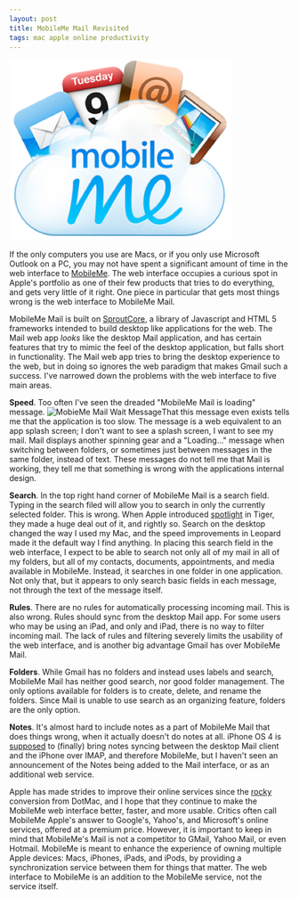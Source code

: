 ```yaml
---
layout: post
title: MobileMe Mail Revisited
tags: mac apple online productivity
---
```

<a href="/media/mobileme_logo.png"><img src="/media/mobileme_logo_thumb.png" /></a>

If the only computers you use are Macs, or if you only use Microsoft Outlook on a PC, you may not have spent a significant amount of time in the web interface to [MobileMe][2].  The web interface occupies a curious spot in Apple's portfolio as one of their few products that tries to do everything, and gets very little of it right.  One piece in particular that gets most things wrong is the web interface to MobileMe Mail.

MobileMe Mail is built on [SproutCore][3], a library of Javascript and HTML 5 frameworks intended to build desktop like applications for the web.  The Mail web app *looks* like the desktop Mail application, and has certain features that try to mimic the feel of the desktop application, but falls short in functionality.  The Mail web app tries to bring the desktop experience to the web, but in doing so ignores the web paradigm that makes Gmail such a success.  I've narrowed down the problems with the web interface to five main areas.

**Speed**. Too often I've seen the dreaded "MobileMe Mail is loading" message. ![MobieMe Mail Wait Message][4]That this message even exists tells me that the application is too slow. The message is a web equivalent to an app splash screen; I don't want to see a splash screen, I want to see my mail.  Mail displays another spinning gear and a "Loading..." message when switching between folders, or sometimes just between messages in the same folder, instead of text.  These messages do not tell me that Mail is working, they tell me that something is wrong with the applications internal design.

**Search**. In the top right hand corner of MobileMe Mail is a search field.  Typing in the search filed will allow you to search in only the currently selected folder.  This is wrong.  When Apple introduced [spotlight][5] in Tiger, they made a huge deal out of it, and rightly so.  Search on the desktop changed the way I used my Mac, and the speed improvements in Leopard made it the default way I find anything. In placing this search field in the web interface, I expect to be able to search not only all of my mail in all of my folders, but all of my contacts, documents, appointments, and media available in MobileMe.  Instead, it searches in one folder in one application.  Not only that, but it appears to only search basic fields in each message, not through the text of the message itself.

**Rules**.  There are no rules for automatically processing incoming mail.  This is also wrong.  Rules should sync from the desktop Mail app.  For some users who may be using an iPad, and only and iPad, there is no way to filter incoming mail.  The lack of rules and filtering severely limits the usability of the web interface, and is another big advantage Gmail has over MobileMe Mail.

**Folders**. While Gmail has no folders and instead uses labels and search, MobileMe Mail has neither good search, nor good folder management.  The only options available for folders is to create, delete, and rename the folders.  Since Mail is unable to use search as an organizing feature, folders are the only option.

**Notes**.  It's almost hard to include notes as a part of MobileMe Mail that does things wrong, when it actually doesn't do notes at all.  iPhone OS 4 is [supposed][6] to (finally) bring notes syncing between the desktop Mail client and the iPhone over IMAP, and therefore MobileMe, but I haven't seen an announcement of the Notes being added to the Mail interface, or as an additional web service.

Apple has made strides to improve their online services since the [rocky][7] conversion from DotMac, and I hope that they continue to make the MobileMe web interface better, faster, and more usable.  Critics often call MobileMe Apple's answer to Google's, Yahoo's, and Microsoft's online services, offered at a premium price. However, it is important to keep in mind that MobileMe's Mail is not a competitor to GMail, Yahoo Mail, or even Hotmail.  MobileMe is meant to enhance the experience of owning multiple Apple devices: Macs, iPhones, iPads, and iPods, by providing a synchronization service between them for things that matter.  The web interface to MobileMe is an addition to the MobileMe service, not the service itself.

[2]: http://www.apple.com/mobileme/features/me-dot-com.html
[3]: http://www.sproutcore.com/what-is-sproutcore/
[4]: https://jonathanbuys.com/media/mobileme_wait_message2.png
[5]: http://arstechnica.com/apple/reviews/2005/04/macosx-10-4.ars/10
[6]: http://www.tipb.com/2010/04/09/iphone-40-notes-sync/
[7]: http://theappleblog.com/2008/11/12/break-away-from-mobileme-seven-services-to-help-you-make-the-move/

